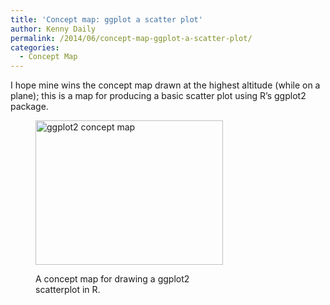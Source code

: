 ```yaml
---
title: 'Concept map: ggplot a scatter plot'
author: Kenny Daily
permalink: /2014/06/concept-map-ggplot-a-scatter-plot/
categories:
  - Concept Map
---
```

I hope mine wins the concept map drawn at the highest altitude (while on a plane); this is a map for producing a basic scatter plot using R&#8217;s ggplot2 package.<figure id="attachment_7834" style="width: 300px;" class="wp-caption alignnone">

[<img class="size-medium wp-image-7834" alt="ggplot2 concept map" src="http://files.software-carpentry.org/training-course/2014/06/conceptmap-300x231.png" width="300" height="231" />][1]<figcaption class="wp-caption-text">A concept map for drawing a ggplot2 scatterplot in R.</figcaption></figure>

 [1]: http://files.software-carpentry.org/training-course/2014/06/conceptmap.png
